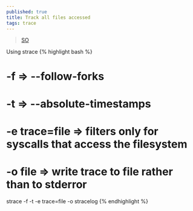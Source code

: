 ```yaml
---
published: true
title: Track all files accessed
tags: trace
---
```

>  [SO](https://stackoverflow.com/questions/27428150/linux-how-to-track-all-files-accessed-by-a-process)

Using strace 
{% highlight bash %}
# -f => --follow-forks
# -t => --absolute-timestamps
# -e trace=file => filters only for syscalls that access the filesystem
# -o file => write trace to file rather than to stderror
strace -f -t -e trace=file -o stracelog
{% endhighlight %}